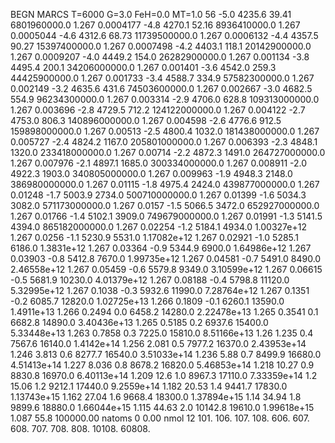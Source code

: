 BEGN
MARCS T=6000 G=3.0 FeH=0.0 MT=1.0
                  56
-5.0 4235.6 39.41 6801960000.0 1.267 0.0004177 
-4.8 4270.1 52.16 8936410000.0 1.267 0.0005044 
-4.6 4312.6 68.73 11739500000.0 1.267 0.0006132 
-4.4 4357.5 90.27 15397400000.0 1.267 0.0007498 
-4.2 4403.1 118.1 20142900000.0 1.267 0.0009207 
-4.0 4449.2 154.0 26282900000.0 1.267 0.001134 
-3.8 4495.4 200.1 34206000000.0 1.267 0.001401 
-3.6 4542.0 259.3 44425900000.0 1.267 0.001733 
-3.4 4588.7 334.9 57582300000.0 1.267 0.002149 
-3.2 4635.6 431.6 74503600000.0 1.267 0.002667 
-3.0 4682.5 554.9 96234300000.0 1.267 0.003314 
-2.9 4706.0 628.8 109313000000.0 1.267 0.003696 
-2.8 4729.5 712.2 124122000000.0 1.267 0.004122 
-2.7 4753.0 806.3 140896000000.0 1.267 0.004598 
-2.6 4776.6 912.5 159898000000.0 1.267 0.00513 
-2.5 4800.4 1032.0 181438000000.0 1.267 0.005727 
-2.4 4824.2 1167.0 205801000000.0 1.267 0.006393 
-2.3 4848.1 1320.0 233418000000.0 1.267 0.00714 
-2.2 4872.3 1491.0 264727000000.0 1.267 0.007976 
-2.1 4897.1 1685.0 300334000000.0 1.267 0.008911 
-2.0 4922.3 1903.0 340805000000.0 1.267 0.009963 
-1.9 4948.3 2148.0 386980000000.0 1.267 0.01115 
-1.8 4975.4 2424.0 439877000000.0 1.267 0.01248 
-1.7 5003.9 2734.0 500710000000.0 1.267 0.01399 
-1.6 5034.3 3082.0 571173000000.0 1.267 0.0157 
-1.5 5066.5 3472.0 652927000000.0 1.267 0.01766 
-1.4 5102.1 3909.0 749679000000.0 1.267 0.01991 
-1.3 5141.5 4394.0 865182000000.0 1.267 0.02254 
-1.2 5184.1 4934.0 1.00327e+12 1.267 0.0256 
-1.1 5230.9 5531.0 1.17082e+12 1.267 0.02921 
-1.0 5285.1 6186.0 1.3831e+12 1.267 0.03364 
-0.9 5344.9 6900.0 1.64986e+12 1.267 0.03903 
-0.8 5412.8 7670.0 1.99735e+12 1.267 0.04581 
-0.7 5491.0 8490.0 2.46558e+12 1.267 0.05459 
-0.6 5579.8 9349.0 3.10599e+12 1.267 0.06615 
-0.5 5681.9 10230.0 4.01379e+12 1.267 0.08188 
-0.4 5798.8 11120.0 5.32995e+12 1.267 0.1038 
-0.3 5932.6 11990.0 7.28764e+12 1.267 0.1351 
-0.2 6085.7 12820.0 1.02725e+13 1.266 0.1809 
-0.1 6260.1 13590.0 1.4911e+13 1.266 0.2494 
0.0 6458.2 14280.0 2.22478e+13 1.265 0.3541 
0.1 6682.8 14890.0 3.40436e+13 1.265 0.5185 
0.2 6937.6 15400.0 5.33448e+13 1.263 0.7858 
0.3 7225.0 15810.0 8.51166e+13 1.26 1.235 
0.4 7567.6 16140.0 1.4142e+14 1.256 2.081 
0.5 7977.2 16370.0 2.43953e+14 1.246 3.813 
0.6 8277.7 16540.0 3.51033e+14 1.236 5.88 
0.7 8499.9 16680.0 4.51413e+14 1.227 8.036 
0.8 8678.2 16820.0 5.46853e+14 1.218 10.27 
0.9 8830.8 16970.0 6.40113e+14 1.209 12.6 
1.0 8967.3 17110.0 7.33359e+14 1.2 15.06 
1.2 9212.1 17440.0 9.2559e+14 1.182 20.53 
1.4 9441.7 17830.0 1.13743e+15 1.162 27.04 
1.6 9668.4 18300.0 1.37894e+15 1.14 34.94 
1.8 9899.6 18880.0 1.66044e+15 1.115 44.63 
2.0 10142.8 19610.0 1.99618e+15 1.087 55.8 
100000.00
natoms              0      0.00
nmol          12
          101.         106.       107.      108.         606.        607.        608.
          707.         708.       808.    10108.       60808.

